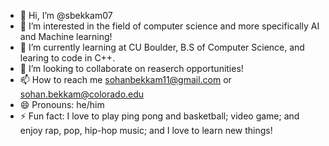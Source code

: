 - 👋 Hi, I’m @sbekkam07
- 👀 I’m interested in the field of computer science and more specifically AI and Machine learning! 
- 🌱 I’m currently learning at CU Boulder, B.S of Computer Science, and learing to code in C++. 
- 💞️ I’m looking to collaborate on reaserch opportunities!
- 📫 How to reach me sohanbekkam11@gmail.com or sohan.bekkam@colorado.edu
- 😄 Pronouns: he/him
- ⚡ Fun fact: I love to play ping pong and basketball; video game; and enjoy rap, pop, hip-hop music; and I love to learn new things!

<!---
sbekkam07/sbekkam07 is a ✨ special ✨ repository because its `README.md` (this file) appears on your GitHub profile.
You can click the Preview link to take a look at your changes.
--->

